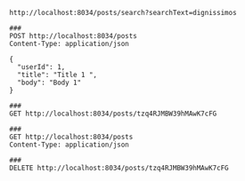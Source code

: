 ```http request
http://localhost:8034/posts/search?searchText=dignissimos
```


```http request
###
POST http://localhost:8034/posts
Content-Type: application/json

{
  "userId": 1,
  "title": "Title 1 ",
  "body": "Body 1"
}
```

```http request
###
GET http://localhost:8034/posts/tzq4RJMBW39hMAwK7cFG
```

```http request
###
GET http://localhost:8034/posts
Content-Type: application/json
```

```http request
###
DELETE http://localhost:8034/posts/tzq4RJMBW39hMAwK7cFG
```